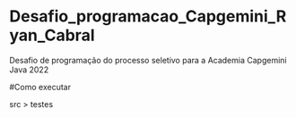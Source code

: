 # Desafio_programacao_Capgemini_Ryan_Cabral
Desafio de programação do processo seletivo para a Academia Capgemini Java 2022 

#Como executar

src > testes
